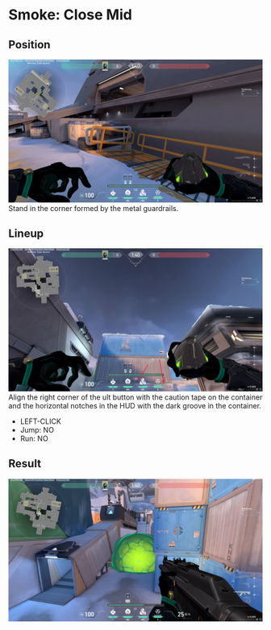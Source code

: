 # Smoke: Close Mid

## Position
![](./position.png)
Stand in the corner formed by the metal guardrails.

## Lineup
![](./lineup.png)
Align the right corner of the ult button with the caution tape on the container
and the horizontal notches in the HUD with the dark groove in the container.
* LEFT-CLICK
* Jump: NO
* Run: NO

## Result
![](./result.png)
